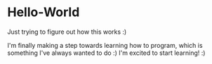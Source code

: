 # Hello-World
Just trying to figure out how this works :)

I'm finally making a step towards learning how to program, which is something I've always wanted to do :)
I'm excited to start learning! :)
